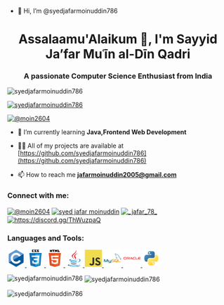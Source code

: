 - 👋 Hi, I’m @syedjafarmoinuddin786
<h1 align="center">Assalaamu'Alaikum 👋, I'm Sayyid Ja’far Muʿīn al-Dīn Qadri</h1>
<h3 align="center">A passionate Computer Science Enthusiast from India</h3>

<p align="left"> <img src="https://komarev.com/ghpvc/?username=syedjafarmoinuddin786&label=Profile%20views&color=0e75b6&style=flat" alt="syedjafarmoinuddin786" /> </p>

<p align="left"> <a href="https://github.com/ryo-ma/github-profile-trophy"><img src="https://github-profile-trophy.vercel.app/?username=syedjafarmoinuddin786" alt="syedjafarmoinuddin786" /></a> </p>

<p align="left"> <a href="https://twitter.com/@moin2604" target="blank"><img src="https://img.shields.io/twitter/follow/@moin2604?logo=twitter&style=for-the-badge" alt="@moin2604" /></a> </p>

- 🌱 I’m currently learning **Java,Frontend Web Development**

- 👨‍💻 All of my projects are available at [https://github.com/syedjafarmoinuddin786](https://github.com/syedjafarmoinuddin786)

- 📫 How to reach me **jafarmoinuddin2005@gmail.com**

<h3 align="left">Connect with me:</h3>
<p align="left">
<a href="https://twitter.com/@moin2604" target="blank"><img align="center" src="https://raw.githubusercontent.com/rahuldkjain/github-profile-readme-generator/master/src/images/icons/Social/twitter.svg" alt="@moin2604" height="30" width="40" /></a>
<a href="https://linkedin.com/in/syed jafar moinuddin" target="blank"><img align="center" src="https://raw.githubusercontent.com/rahuldkjain/github-profile-readme-generator/master/src/images/icons/Social/linked-in-alt.svg" alt="syed jafar moinuddin" height="30" width="40" /></a>
<a href="https://instagram.com/_jafar_78_" target="blank"><img align="center" src="https://raw.githubusercontent.com/rahuldkjain/github-profile-readme-generator/master/src/images/icons/Social/instagram.svg" alt="_jafar_78_" height="30" width="40" /></a>
<a href="https://discord.gg/https://discord.gg/ThWuzpaQ" target="blank"><img align="center" src="https://raw.githubusercontent.com/rahuldkjain/github-profile-readme-generator/master/src/images/icons/Social/discord.svg" alt="https://discord.gg/ThWuzpaQ" height="30" width="40" /></a>
</p>

<h3 align="left">Languages and Tools:</h3>
<p align="left"> <a href="https://www.cprogramming.com/" target="_blank" rel="noreferrer"> <img src="https://raw.githubusercontent.com/devicons/devicon/master/icons/c/c-original.svg" alt="c" width="40" height="40"/> </a> <a href="https://www.w3schools.com/css/" target="_blank" rel="noreferrer"> <img src="https://raw.githubusercontent.com/devicons/devicon/master/icons/css3/css3-original-wordmark.svg" alt="css3" width="40" height="40"/> </a> <a href="https://www.w3.org/html/" target="_blank" rel="noreferrer"> <img src="https://raw.githubusercontent.com/devicons/devicon/master/icons/html5/html5-original-wordmark.svg" alt="html5" width="40" height="40"/> </a> <a href="https://www.java.com" target="_blank" rel="noreferrer"> <img src="https://raw.githubusercontent.com/devicons/devicon/master/icons/java/java-original.svg" alt="java" width="40" height="40"/> </a> <a href="https://developer.mozilla.org/en-US/docs/Web/JavaScript" target="_blank" rel="noreferrer"> <img src="https://raw.githubusercontent.com/devicons/devicon/master/icons/javascript/javascript-original.svg" alt="javascript" width="40" height="40"/> </a> <a href="https://www.mysql.com/" target="_blank" rel="noreferrer"> <img src="https://raw.githubusercontent.com/devicons/devicon/master/icons/mysql/mysql-original-wordmark.svg" alt="mysql" width="40" height="40"/> </a> <a href="https://www.oracle.com/" target="_blank" rel="noreferrer"> <img src="https://raw.githubusercontent.com/devicons/devicon/master/icons/oracle/oracle-original.svg" alt="oracle" width="40" height="40"/> </a> <a href="https://www.python.org" target="_blank" rel="noreferrer"> <img src="https://raw.githubusercontent.com/devicons/devicon/master/icons/python/python-original.svg" alt="python" width="40" height="40"/> </a> </p>

<p><img align="left" src="https://github-readme-stats.vercel.app/api/top-langs?username=syedjafarmoinuddin786&show_icons=true&locale=en&layout=compact" alt="syedjafarmoinuddin786" /></p>

<p>&nbsp;<img align="center" src="https://github-readme-stats.vercel.app/api?username=syedjafarmoinuddin786&show_icons=true&locale=en" alt="syedjafarmoinuddin786" /></p>

<p><img align="center" src="https://github-readme-streak-stats.herokuapp.com/?user=syedjafarmoinuddin786&" alt="syedjafarmoinuddin786" /></p>


<!---
syedjafarmoinuddin786/syedjafarmoinuddin786 is a ✨ special ✨ repository because its `README.md` (this file) appears on your GitHub profile.
You can click the Preview link to take a look at your changes.
--->
